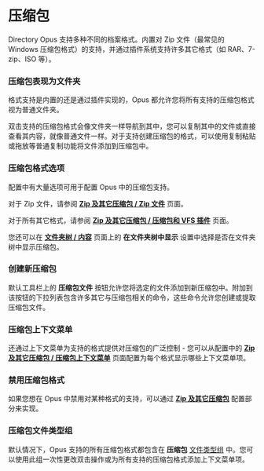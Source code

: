 # 压缩包

Directory Opus 支持多种不同的档案格式。内置对 Zip 文件（最常见的 Windows 压缩包格式）的支持，并通过插件系统支持许多其它格式（如 RAR、7-zip、ISO 等）。

### 压缩包表现为文件夹

格式支持是内置的还是通过插件实现的，Opus 都允许您将所有支持的压缩包格式视为普通文件夹。

双击支持的压缩包格式会像文件夹一样导航到其中，您可以复制其中的文件或直接查看其内容，就像普通文件一样。对于支持创建压缩包的格式，可以使用复制粘贴或拖放等普通复制功能将文件添加到压缩包中。

### 压缩包格式选项

配置中有大量选项可用于配置 Opus 中的压缩包支持。

对于 Zip 文件，请参阅 **[Zip 及其它压缩包 / Zip 文件](/Manual/preferences/preferences_categories/zip_and_other_archives/zip_file_options.zh.md)** 页面。

对于所有其它格式，请参阅 **[Zip 及其它压缩包 / 压缩包和 VFS 插件](/Manual/preferences/preferences_categories/zip_and_other_archives/archive_and_vfs_plugins.zh.md)** 页面。

您还可以在 **[文件夹树 / 内容](/Manual/preferences/preferences_categories/folder_tree/contents.zh.md)** 页面上的 **在文件夹树中显示** 设置中选择是否在文件夹树中显示压缩包。

### 创建新压缩包

默认工具栏上的 **压缩包文件** 按钮允许您将选定的文件添加到新压缩包中。附加到该按钮的下拉列表包含许多其它与压缩包相关的命令，这些命令允许您创建或提取压缩包文件。

### 压缩包上下文菜单

还通过上下文菜单为支持的格式提供对压缩包的广泛控制 - 您可以从配置中的 **[Zip 及其它压缩包 / 压缩包上下文菜单](/Manual/preferences/preferences_categories/zip_and_other_archives/archive_context_menu.zh.md)** 页面配置为每个格式显示哪些上下文菜单项。

### 禁用压缩包格式

如果您想在 Opus 中禁用对某种格式的支持，可以通过 **[Zip 及其它压缩包](/Manual/preferences/preferences_categories/zip_and_other_archives/README.zh.md)** 配置部分来实现。

### 压缩包文件类型组

默认情况下，Opus 支持的所有压缩包格式都包含在 **压缩包** [文件类型组](/Manual/file_types/file_type_groups.zh.md) 中。您可以使用此组一次性更改双击操作或为所有支持的压缩包格式添加上下文菜单项。
